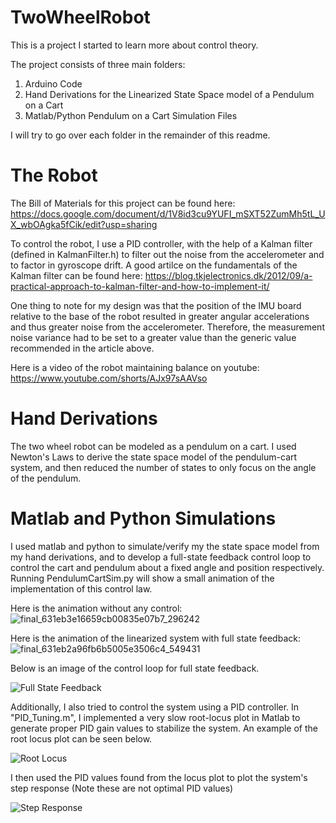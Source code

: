 # TwoWheelRobot

This is a project I started to learn more about control theory. 

The project consists of three main folders:
1) Arduino Code
2) Hand Derivations for the Linearized State Space model of a Pendulum on a Cart
3) Matlab/Python Pendulum on a Cart Simulation Files

I will try to go over each folder in the remainder of this readme.

# The Robot

The Bill of Materials for this project can be found here: https://docs.google.com/document/d/1V8id3cu9YUFI_mSXT52ZumMh5tL_UX_wbOAgka5fCik/edit?usp=sharing

To control the robot, I use a PID controller, with the help of a Kalman filter (defined in KalmanFilter.h) to filter out the noise from the accelerometer and to factor in gyroscope drift. A good artilce on the fundamentals of the Kalman filter can be found here: https://blog.tkjelectronics.dk/2012/09/a-practical-approach-to-kalman-filter-and-how-to-implement-it/

One thing to note for my design was that the position of the IMU board relative to the base of the robot resulted in greater angular accelerations and thus greater noise from the accelerometer. Therefore, the measurement noise variance had to be set to a greater value than the generic value recommended in the article above. 

Here is a video of the robot maintaining balance on youtube: https://www.youtube.com/shorts/AJx97sAAVso

# Hand Derivations

The two wheel robot can be modeled as a pendulum on a cart. I used Newton's Laws to derive the state space model of the pendulum-cart system, and then reduced the number of states to only focus on the angle of the pendulum.

# Matlab and Python Simulations

I used matlab and python to simulate/verify my the state space model from my hand derivations, and to develop a full-state feedback control loop to control the cart and pendulum about a fixed angle and position respectively. Running PendulumCartSim.py will show a small animation of the implementation of this control law.

Here is the animation without any control:
![final_631eb3e16659cb00835e07b7_296242](https://user-images.githubusercontent.com/56266904/189573809-808b3170-8c6b-4a50-8f01-f93935982ef1.gif)

Here is the animation of the linearized system with full state feedback:
![final_631eb2a96fb6b5005e3506c4_549431](https://user-images.githubusercontent.com/56266904/189573871-6fa7416a-b05d-4d48-8bf4-04387191e27d.gif)


Below is an image of the control loop for full state feedback.

![Full State Feedback](https://user-images.githubusercontent.com/56266904/189548020-bbbb1152-c92d-497f-bb80-6247c9aa2ebc.PNG)

Additionally, I also tried to control the system using a PID controller. In "PID_Tuning.m", I implemented a very slow root-locus plot in Matlab to generate proper PID gain values to stabilize the system. An example of the root locus plot can be seen below.

![Root Locus](https://user-images.githubusercontent.com/56266904/189548647-d0ea9e37-3c35-4ff8-b398-48a559acb3de.PNG)

I then used the PID values found from the locus plot to plot the system's step response (Note these are not optimal PID values)

![Step Response](https://user-images.githubusercontent.com/56266904/189548765-66a3a7c9-077d-4b21-a014-2f3554d6f8e2.PNG)



